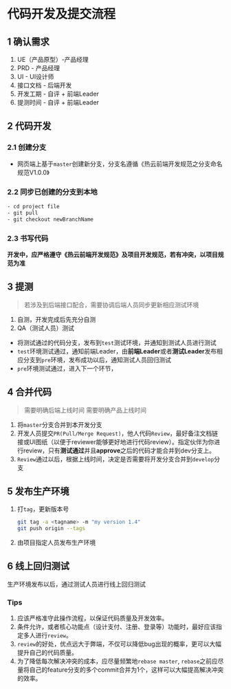 # 代码开发及提交流程

## 1 确认需求

1. UE（产品原型）-产品经理
2. PRD - 产品经理
3. UI - UI设计师
4. 接口文档 - 后端开发
5. 开发工期 - 自评 + 前端Leader
6. 提测时间 - 自评 + 前端Leader

## 2 代码开发

### 2.1 创建分支

- 网页端上基于`master`创建新分支，分支名遵循《热云前端开发规范之分支命名规范V1.0.0》

### 2.2 同步已创建的分支到本地

```sh
- cd project file
- git pull
- git checkout newBranchName
```

### 2.3 书写代码

**开发中，应严格遵守《热云前端开发规范》及项目开发规范，若有冲突，以项目规范为准**

## 3 提测

> 若涉及到后端接口配合，需要协调后端人员同步更新相应测试环境

1. 自测，开发完成后先充分自测
2. QA（测试人员）测试

- 将测试通过的代码分支，发布到`test`测试环境，并通知到测试人员进行测试
- `test`环境测试通过，通知前端Leader，由**前端Leader**或者**测试Leader**发布相应分支到`pre`环境，发布成功以后，通知测试人员回归测试
- `pre`环境测试通过，进入下一个环节，

## 4 合并代码

> 需要明确后端上线时间
> 需要明确产品上线时间

1. 将`master`分支合并到本开发分支
2. 开发人员提交`PR(Pull/Merge Request)`，他人代码`Review`，最好备注文档链接或UI图纸（以便于reviewer能够更好地进行代码review）。指定伙伴为你进行review，只有**测试通过**并且**approve**之后的代码才能合并到dev分支上。
3. `Review`通过以后，根据上线时间，决定是否需要将开发分支合并到`develop`分支

## 5 发布生产环境

1. 打`tag`，更新版本号

    ```sh
    git tag -a <tagname> -m "my version 1.4"
    git push origin --tags
    ```

2. 由项目指定人员发布生产环境

## 6 线上回归测试

生产环境发布以后，通过测试人员进行线上回归测试

### Tips

1. 应该严格准守此操作流程，以保证代码质量及开发效率。
2. 条件允许，或者核心功能点（设计支付、注册、登录等）功能时，最好应该指定多人进行`review`。
3. `review`的好处，优点远大于弊端，不仅可以降低bug出现的概率，更可以大幅提升自己的代码质量。
4. 为了降低每次解决冲突的成本，应尽量频繁地`rebase master`, `rebase`之前应尽量将自己的feature分支的多个commit合并为1个，这样可以大幅提高解决冲突的效率。
